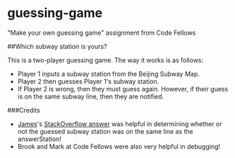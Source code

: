 guessing-game
=============

"Make your own guessing game" assignment from Code Fellows

##Which subway station is yours?

This is a two-player guessing game. The way it works is as follows:

* Player 1 inputs a subway station from the Beijing Subway Map.
* Player 2 then guesses Player 1's subway station.
* If Player 2 is wrong, then they must guess again. However, if their guess is on the same subway line, then they are notified.

###Credits

* [James](http://stackoverflow.com/users/410072/james)'s [StackOverflow answer](http://stackoverflow.com/questions/6116474/how-to-find-if-an-array-contains-a-specific-string-in-javascript-jquery) was helpful in determining whether or not the guessed subway station was on the same line as the answerStation!
* Brook and Mark at Code Fellows were also very helpful in debugging!